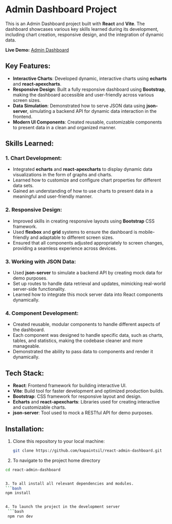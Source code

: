 # Admin Dashboard Project

This is an Admin Dashboard project built with **React** and **Vite**. The dashboard showcases various key skills learned during its development, including chart creation, responsive design, and the integration of dynamic data. 

**Live Demo:** [Admin Dashboard](https://admin-dashboard-red-phi.vercel.app/)

## Key Features:
- **Interactive Charts**: Developed dynamic, interactive charts using **echarts** and **react-apexcharts**.
- **Responsive Design**: Built a fully responsive dashboard using **Bootstrap**, making the dashboard accessible and user-friendly across various screen sizes.
- **Data Simulation**: Demonstrated how to serve JSON data using **json-server**, simulating a backend API for dynamic data interaction in the frontend.
- **Modern UI Components**: Created reusable, customizable components to present data in a clean and organized manner.

## Skills Learned:

### 1. **Chart Development**:
   - Integrated **echarts** and **react-apexcharts** to display dynamic data visualizations in the form of graphs and charts.
   - Learned how to customize and configure chart properties for different data sets.
   - Gained an understanding of how to use charts to present data in a meaningful and user-friendly manner.

### 2. **Responsive Design**:
   - Improved skills in creating responsive layouts using **Bootstrap** CSS framework.
   - Used **flexbox** and **grid** systems to ensure the dashboard is mobile-friendly and adaptable to different screen sizes.
   - Ensured that all components adjusted appropriately to screen changes, providing a seamless experience across devices.

### 3. **Working with JSON Data**:
   - Used **json-server** to simulate a backend API by creating mock data for demo purposes.
   - Set up routes to handle data retrieval and updates, mimicking real-world server-side functionality.
   - Learned how to integrate this mock server data into React components dynamically.

### 4. **Component Development**:
   - Created reusable, modular components to handle different aspects of the dashboard.
   - Each component was designed to handle specific data, such as charts, tables, and statistics, making the codebase cleaner and more manageable.
   - Demonstrated the ability to pass data to components and render it dynamically.

## Tech Stack:
- **React**: Frontend framework for building interactive UI.
- **Vite**: Build tool for faster development and optimized production builds.
- **Bootstrap**: CSS framework for responsive layout and design.
- **Echarts** and **react-apexcharts**: Libraries used for creating interactive and customizable charts.
- **json-server**: Tool used to mock a RESTful API for demo purposes.

## Installation:

1. Clone this repository to your local machine:
   ```bash
   git clone https://github.com/kapaintsil/react-admin-dashboard.git


2.  To navigate to the project home directory
   ```bash 
  cd react-admin-dashboard


3. To all install all relevant dependencies and modules.
   ```bash 
  npm install


4. To launch the project in the development server
    ```bash 
    npm run dev
